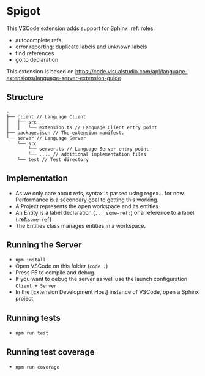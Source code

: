 # Spigot

This VSCode extension adds support for Sphinx :ref: roles:

- autocomplete refs
- error reporting: duplicate labels and unknown labels
- find references
- go to declaration

This extension is based on https://code.visualstudio.com/api/language-extensions/language-server-extension-guide

## Structure

```
.
├── client // Language Client
│   ├── src
│   │   └── extension.ts // Language Client entry point
├── package.json // The extension manifest.
└── server // Language Server
    └── src
        └── server.ts // Language Server entry point
        └── .... // additional implementation files
    └── test // Test directory
```

## Implementation

- As we only care about refs, syntax is parsed using regex... for now. Performance is a secondary goal to getting this working.
- A Project represents the open workspace and its entities.
- An Entity is a label declaration (`.. _some-ref:`) or a reference to a label (:ref:`some-ref`)
- The Entities class manages entities in a workspace.

## Running the Server

- `npm install`
- Open VSCode on this folder (`code .`)
- Press F5 to compile and debug.
- If you want to debug the server as well use the launch configuration `Client + Server`
- In the [Extension Development Host] instance of VSCode, open a Sphinx project.

## Running tests

- `npm run test`

## Running test coverage

- `npm run coverage`
